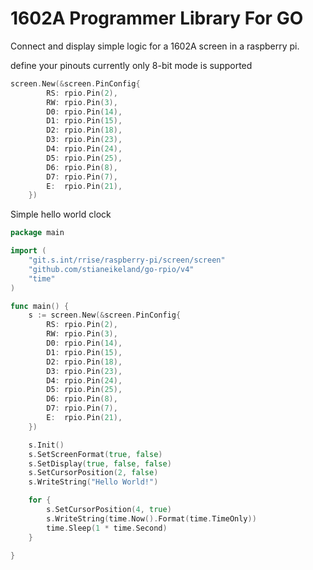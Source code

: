 # 1602A Programmer Library For GO

Connect and display simple logic for a 1602A screen in a raspberry pi.

define your pinouts currently only 8-bit mode is supported
```go
screen.New(&screen.PinConfig{
		RS: rpio.Pin(2),
		RW: rpio.Pin(3),
		D0: rpio.Pin(14),
		D1: rpio.Pin(15),
		D2: rpio.Pin(18),
		D3: rpio.Pin(23),
		D4: rpio.Pin(24),
		D5: rpio.Pin(25),
		D6: rpio.Pin(8),
		D7: rpio.Pin(7),
		E:  rpio.Pin(21),
	})
```

Simple hello world clock
```go
package main

import (
	"git.s.int/rrise/raspberry-pi/screen/screen"
	"github.com/stianeikeland/go-rpio/v4"
	"time"
)

func main() {
	s := screen.New(&screen.PinConfig{
		RS: rpio.Pin(2),
		RW: rpio.Pin(3),
		D0: rpio.Pin(14),
		D1: rpio.Pin(15),
		D2: rpio.Pin(18),
		D3: rpio.Pin(23),
		D4: rpio.Pin(24),
		D5: rpio.Pin(25),
		D6: rpio.Pin(8),
		D7: rpio.Pin(7),
		E:  rpio.Pin(21),
	})

	s.Init()
	s.SetScreenFormat(true, false)
	s.SetDisplay(true, false, false)
	s.SetCursorPosition(2, false)
	s.WriteString("Hello World!")

	for {
		s.SetCursorPosition(4, true)
		s.WriteString(time.Now().Format(time.TimeOnly))
		time.Sleep(1 * time.Second)
	}

}
```